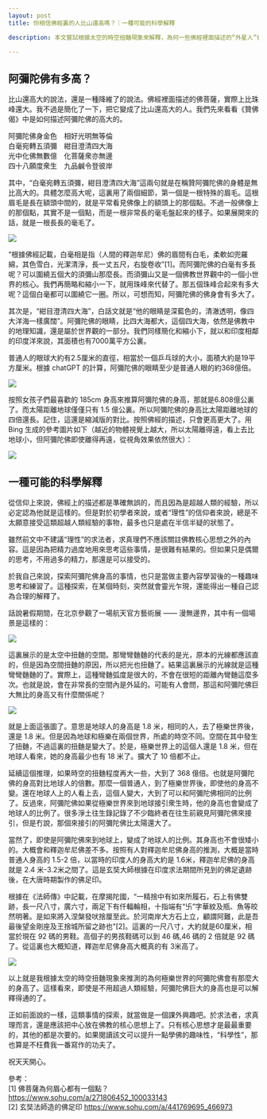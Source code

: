 ```yaml
---
layout: post
title: 你相信佛經裏的人比山還高嗎？｜一種可能的科學解釋

description: 本文嘗試根據太空的時空扭麯現象來解釋，為何一些佛經裡面描述的“外星人”會非常高大，甚至比山還要高許多倍。這些巨型的“外星人”會是真的嗎？

---
```


## 阿彌陀佛有多高？

比山還高大的說法，還是一種降維了的說法。佛經裡面描述的佛菩薩，實際上比珠峰還大。我不過是簡化了一下，把它變成了比山還高大的人。我們先來看看《贊佛偈》中是如何描述阿彌陀佛的高大的。

阿彌陀佛身金色　相好光明無等倫 <br>
白毫宛轉五須彌　紺目澄清四大海 <br>
光中化佛無數億　化菩薩衆亦無邊 <br>
四十八願度衆生　九品鹹令登彼岸 <br>

其中，“白毫宛轉五須彌，紺目澄清四大海”這兩句就是在稱贊阿彌陀佛的身體是無比高大的。具體怎麼高大呢，這裏用了兩個細節，第一個是一根特殊的眉毛。這根眉毛是長在額頭中間的，就是平常看見佛像上的額頭上的那個點。不過一般佛像上的那個點，其實不是一個點，而是一根非常長的毫毛盤起來的樣子。如果展開來的話，就是一根長長的毫毛了。

![](../images/2023-09-28-20-25-47.png)

“根據佛經記載，白毫相是指（人間的釋迦牟尼）佛的眉間有白毛，柔軟如兜羅綿，其色雪白，光潔清淨，長一丈五尺，右旋卷收”[1]。而阿彌陀佛的白毫有多長呢？可以圍繞五個大的須彌山那麼長。而須彌山又是一個佛教世界觀中的一個小世界的核心。我們再簡略和縮小一下，就用珠峰來代替了。那五個珠峰合起來有多大呢？這個白毫都可以圍繞它一圈。所以，可想而知，阿彌陀佛的佛身會有多大了。

其次是，“紺目澄清四大海”，白話文就是“他的眼睛是深藍色的，清澈透明，像四大洋海一樣廣闊”。阿彌陀佛的眼睛，比四大海都大，這個四大海，依然是佛教中的地理知識，還是屬於世界觀的一部分。我們同樣簡化和縮小下，就以和印度相鄰的印度洋來說，其面積也有7000萬平方公裏。

普通人的眼球大約有2.5厘米的直徑，相當於一個乒乓球的大小，面積大約是19平方厘米。根據 chatGPT 的計算，阿彌陀佛的眼睛至少是普通人眼的約368億倍。

![](../images/2023-09-28-22-06-14.png)

按照女孩子們最喜歡的 185cm 身高來推算阿彌陀佛的身高，那就是6.808億公裏了。而太陽距離地球僅僅只有 1.5 億公裏。所以阿彌陀佛的身高比太陽距離地球的四倍還長。記住，這還是縮減版的對比。按照佛經的描述，只會更高更大了。用 Bing 生成的參考圖片如下（越近的物體視覺上越大，所以太陽離得遠，看上去比地球小，但阿彌陀佛即使離得再遠，從視角效果依然很大）：

![](../images/2023-09-28-22-19-44.png)

## 一種可能的科學解釋

從信仰上來說，佛經上的描述都是準確無誤的，而且因為是超越人類的經驗，所以必定認為他就是這樣的。但是對於初學者來說，或者“理性”的信仰者來說，總是不太願意接受這類超越人類經驗的事物，最多也只是處在半信半疑的狀態了。

雖然前文中不建議“理性”的求法者，求真理們不應該關註佛教核心思想之外的內容。這是因為把精力過度地用來思考這些事情，是很難有結果的。但如果只是偶爾的思考，不用過多的精力，那還是可以接受的。

於我自己來說，探索阿彌陀佛身高的事情，也只是當做主要內容學習後的一種趣味思考和練習了。這種探索，在某個時刻，突然就會靈光乍現，還能得出一種自己認為合理的解釋了。

話說暑假期間，在北京參觀了一場航天官方藝術展 —— 漫無邊界，其中有一個場景是這樣的：

![](../images/2023-09-28b.png)

這裏展示的是太空中扭麯的空間。那彎彎麯麯的代表的是光，原本的光線都應該直的，但是因為空間扭麯的原因，所以把光也扭麯了。結果這裏展示的光線就是這種彎彎麯麯的了。實際上，這種彎麯弧度是很大的，不會在很短的距離內彎麯這麼多次。也就是說，會在非常長的空間內是外延的。可能有人會問，那這和阿彌陀佛巨大無比的身高又有什麼關係呢？

![](../images/2023-09-28a.png)

就是上面這張圖了。意思是地球人的身高是 1.8 米，相同的人，去了極樂世界後，還是 1.8 米。但是因為地球和極樂在兩個世界，所處的時空不同。空間在其中發生了扭麯，不過這裏的扭麯是變大了。於是，極樂世界上的這個人還是 1.8 米，但在地球人看來，她的身高最少也有 18 米了。擴大了 10 倍都不止。

延續這個推理，如果時空的扭麯程度再大一些，大到了 368 億倍。也就是阿彌陀佛的身高對比地球人的倍數。那麼一個普通人，到了極樂世界後，即使他的身高不變。還在地球人上的人看上去，這個人變大，大到了可以和阿彌陀佛相同的比例了。反過來，阿彌陀佛如果從極樂世界來到地球接引衆生時，他的身高也會變成了地球人的比例了。很多淨土往生錄記錄了不少臨終者在往生前親見阿彌陀佛來接引，但是冇說，那個來接引的阿彌陀佛比太陽還大了。

當然了，即使是阿彌陀佛來到地球上，變成了地球人的比例。其身高也不會很矮小的。大概會和釋迦牟尼佛差不多。按照有人對釋迦牟尼佛身高的推測，大概是當時普通人身高的 1.5-2 倍，以當時的印度人的身高大約是 1.6米，釋迦牟尼佛的身高就是 2.4 米-3.2米之間了。這是玄奘大師根據在印度求法期間所見到的佛足遺跡後，在大唐時期製作的佛足印。

根據在《法師傳》中記載，在摩揭陀國，“一精捨中有如來所履石，石上有佛雙跡，長一尺八寸，廣六寸，兩足下有仟輻輪相，十指端有“卐”字華紋及瓶、魚等皎然明著。是如來將入涅槃發吠捨厘至此。於河南岸大方石上立，顧謂阿難，此是吾最後望金剛座及王捨城所留之跡也”[2]。這裏的一尺八寸，大約就是60厘米，相當於現在 92 碼的男鞋。高個子的男孩鞋碼可以到 46 碼,46 碼的 2 倍就是 92 碼了。從這裏也大概知道，釋迦牟尼佛身高大概真的有 3米高了。

![](../images/2023-09-28-23-05-40.png)

以上就是我根據太空的時空扭麯現象來推測的為何極樂世界的阿彌陀佛會有那麼大的身高了。這樣看來，即使是不用超過人類經驗，阿彌陀佛巨大的身高也是可以解釋得通的了。

正如前面說的一樣，這類事情的探索，就當做是一個課外興趣吧。於求法者，求真理而言，還是應該把中心放在佛教的核心思想上了。只有核心思想才是最最重要的，其他的都是次要的。如果閱讀該文可以提升一點學佛的趣味性，“科學性”，那也算是不枉費我一番寫作的功夫了。

祝天天開心。

參考：<br>
[1] 佛菩薩為何眉心都有一個點？ https://www.sohu.com/a/271806452_100033143 <br>
[2] 玄奘法師造的佛足印  https://www.sohu.com/a/441769695_466973

